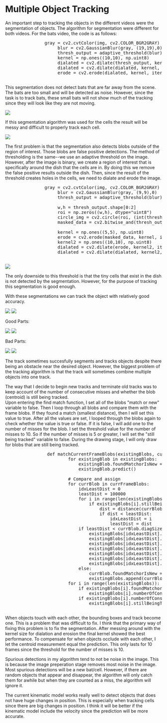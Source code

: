 <div>

# Multiple Object Tracking

An important step to tracking the objects in the different videos were the segmentation of objects. The algorithm for segmentation were different for both videos. For the bats video, the code is as follows:

<pre>               gray = cv2.cvtColor(img, cv2.COLOR_BGR2GRAY)
                    blur = cv2.GaussianBlur(gray, (19,19),0)
                    thresh_output = adaptive_threshold(blur)
                    kernel = np.ones((10,10), np.uint8)
                    dialated = cv2.dilate(thresh_output, kernel, iterations=1)
                    dialated = cv2.dilate(dialated, kernel, iterations=1)
                    erode = cv2.erode(dialated, kernel, iterations=1)
            </pre>

This segmentation does not detect bats that are far away from the scene. The bats are too small and will be detected as noise. However, since the task is to track bats, these small bats will not show much of the tracking since they will look like they are not moving.  

![](./images/Binary_Bat.png)

If this segmentation algorithm was used for the cells the result will be messy and difficult to properly track each cell.

![](./images/cell_wrong_binary.png)

The first problem is that the segmentation also detects blobs outside of the region of interest. Those blobs are false positive detections. The method of thresholding is the same--we use an adaptive threshold on the image. However, after the image is binary, we create a region of interest that is specifically around the dish that the cells are in. By doing this we remove the false positive results outside the dish. Then, since the result of the threshold creates holes in the cells, we need to dialate and erode the image.

<pre>               gray = cv2.cvtColor(img, cv2.COLOR_BGR2GRAY)
                    blur = cv2.GaussianBlur(gray, (9,9),0)
                    thresh_output = adaptive_threshold(blur)

                    w,h = thresh_output.shape[0:2]
                    roi = np.zeros((w,h), dtype="uint8")
                    circle_img = cv2.circle(roi, (int(thresh_output.shape[0]/2)+18,int(thresh_output.shape[1]/2) - 40), 470, (255,255,255), -1)
                    masked_data = cv2.bitwise_and(thresh_output, thresh_output, mask=circle_img)

                    kernel = np.ones((5,5), np.uint8)
                    erode = cv2.erode(masked_data, kernel, iterations=1)
                    kernel2 = np.ones((10,10), np.uint8)
                    dialated = cv2.dilate(erode, kernel2, iterations=1)
                    dialated = cv2.dilate(dialated, kernel2, iterations=1) 
            </pre>

![](./images/cell_binary.png)

The only downside to this threshold is that the tiny cells that exist in the dish is not detected by the segmentation. However, for the purpose of tracking this segmentation is good enough.  

With these segmentations we can track the object with relatively good accuracy.

![](./images/track_bats.png) ![](./images/track_cells.png)

Good Parts:

![](./images/good_track.png) ![](./images/good_track_cells.png)

Bad Parts:

![](./images/bad_track_bats.png) ![](./images/bad_track_cells.png)

The track sometimes succesfully segments and tracks objects despite there being an obstacle near the desired object. However, the biggest problem of the tracking algorithm is that the track will sometimes combine multiple objects into one track.  

The way that I decide to begin new tracks and terminate old tracks was to keep account of the number of consecutive misses and whether the blob (centroid) is still being tracked.  
Upon entering the find match function, I set all of the blobs "match or new" variable to false. Then I loop through all blobs and compare them with the frame blobs. If they found a match (smallest distance), then I will set this value to true. After all the values are set, I looped through the blobs again to check whether the value is true or false. If it is false, I will add one to the number of misses for the blob. I set the threshold value for the number of misses to 10\. So if the number of misses is 5 or greater, I will set the "still being tracked" variable to false. During the drawing stage, I will only draw for blobs that are still being tracked.

<pre>                def matchCurrentFrameBlobs(existingBlobs, currFrameBlobs):
                        for existingBlob in existingBlobs:
                            existingBlob.foundMatchorIsNew = False
                            existingBlob.predict()

                        # Compare and assign
                        for currBlob in currFrameBlobs:
                            idxLeastDist = 0
                            leastDist = 100000
                            for i in range(len(existingBlobs)):
                                if existingBlobs[i].stillBeingTracked:
                                    dist = distance(currBlob.centroid, existingBlobs[i].centroid)
                                    if dist < leastDist:
                                        idxLeastDist = i 
                                        leastDist = dist
                            if leastDist < currBlob.diagSize * 1.15:
                                existingBlobs[idxLeastDist].centroid = currBlob.centroid
                                existingBlobs[idxLeastDist].KF.update(currBlob.centroid)
                                existingBlobs[idxLeastDist].bound_rect = currBlob.bound_rect
                                existingBlobs[idxLeastDist].diagSize = currBlob.diagSize
                                existingBlobs[idxLeastDist].foundMatchorIsNew = True
                                existingBlobs[idxLeastDist].stillBeingTracked = True
                                existingBlobs[idxLeastDist].addHistory(currBlob)
                            else:
                                currBlob.foundMatchorIsNew = True
                                existingBlobs.append(currBlob)
                        for i in range(len(existingBlobs)):
                            if existingBlobs[i].foundMatchorIsNew == False:
                                existingBlobs[i].numberOfConsecutiveMiss += 1
                            if existingBlobs[i].numberOfConsecutiveMiss > 5:
                                existingBlobs[i].stillBeingTracked = False 
            </pre>

When objects touch with each other, the bounding boxes and track become one. This is a problem that was difficult to fix. I think that the primary way of fixing this problem is to fix the segmentation. After messing around with the kernel size for dialation and erosion the final kernel showed the best performance. To compensate for when objects occlude with each other, I let the centroid measurement equal the prediction. This only lasts for 10 frames since the threshold for the number of misses is 10\.

Spurious detections in my algorithm tend to not be noise in the image. This is because the image preperation stage removes most noise in the image. Most spurious detections will be a new bat/cell. However, if there are random objects that appear and disappear, the algorithm will only catch them for awhile but when they are counted as a miss, the algorithm will ignore it.

The current kinematic model works really well to detect objects that does not have huge changes in position. This is especially when tracking cells since there are big changes in position. I think it will be better if the kinematic model include the velocity since the prediction will be more accurate.

</div>
